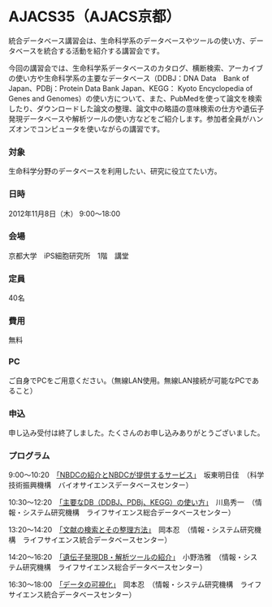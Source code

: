 # AJACS35（AJACS京都）
統合データベース講習会は、生命科学系のデータベースやツールの使い方、データベースを統合する活動を紹介する講習会です。

今回の講習会では、生命科学系データベースのカタログ、横断検索、アーカイブの使い方や生命科学系の主要なデータベース（DDBJ：DNA Data　Bank of Japan、PDBj：Protein Data Bank Japan、KEGG： Kyoto Encyclopedia of Genes and Genomes）の使い方について、また、PubMedを使って論文を検索したり、ダウンロードした論文の整理、論文中の略語の意味検索の仕方や遺伝子発現データベースや解析ツールの使い方などをご紹介します。参加者全員がハンズオンでコンピュータを使いながらの講習です。

### 対象
生命科学分野のデータベースを利用したい、研究に役立てたい方。
### 日時
2012年11月8日（木） 9:00～18:00
### 会場
京都大学　iPS細胞研究所　1階　講堂
### 定員
40名
### 費用
無料
### PC
ご自身でPCをご用意ください。（無線LAN使用。無線LAN接続が可能なPCであること）
### 申込
申し込み受付は終了しました。たくさんのお申し込みありがとうございました。

### プログラム
9:00～10:20　[「NBDCの紹介とNBDCが提供するサービス」](/01_bando/)　坂東明日佳　（科学技術振興機構　バイオサイエンスデータベースセンター）

10:30～12:20　[「主要なDB（DDBJ、PDBj、KEGG）の使い方」](/02_kawashima/)　川島秀一　（情報・システム研究機構　ライフサイエンス総合データベースセンター）

13:20～14:20　[「文献の検索とその整理方法」](/03_okamoto/)　岡本忍　（情報・システム研究機構　ライフサイエンス統合データベースセンター） 

14:20～16:20　[「遺伝子発現DB・解析ツールの紹介」](/04_hono/)　小野浩雅　（情報・システム研究機構　ライフサイエンス総合データベースセンター）

16:30～18:00　[「データの可視化」](/05_okamoto/)　岡本忍　（情報・システム研究機構　ライフサイエンス統合データベースセンター）

